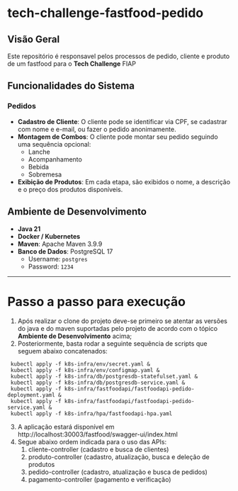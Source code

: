 # tech-challenge-fastfood-pedido

## Visão Geral
Este repositório é responsavel pelos processos de pedido, cliente e produto de um fastfood para o **Tech Challenge** FIAP

## Funcionalidades do Sistema

### Pedidos
- **Cadastro de Cliente**: O cliente pode se identificar via CPF, se cadastrar com nome e e-mail, ou fazer o pedido anonimamente.
- **Montagem de Combos**: O cliente pode montar seu pedido seguindo uma sequência opcional:
    - Lanche
    - Acompanhamento
    - Bebida
    - Sobremesa
- **Exibição de Produtos**: Em cada etapa, são exibidos o nome, a descrição e o preço dos produtos disponíveis.

## Ambiente de Desenvolvimento

- **Java 21**
- **Docker / Kubernetes**
- **Maven**: Apache Maven 3.9.9
- **Banco de Dados**: PostgreSQL 17
    - Username: `postgres`
    - Password: `1234`
---

# Passo a passo para execução

1. Após realizar o clone do projeto deve-se primeiro se atentar as versões do java e do maven suportadas pelo projeto de acordo com o tópico **Ambiente de Desenvolvimento** acima;
2. Posteriormente, basta rodar a seguinte sequência de scripts que seguem abaixo concatenados:
```shell
 kubectl apply -f k8s-infra/env/secret.yaml &
 kubectl apply -f k8s-infra/env/configmap.yaml &
 kubectl apply -f k8s-infra/db/postgresdb-statefulset.yaml &
 kubectl apply -f k8s-infra/db/postgresdb-service.yaml &
 kubectl apply -f k8s-infra/fastfoodapi/fastfoodapi-pedido-deployment.yaml &
 kubectl apply -f k8s-infra/fastfoodapi/fastfoodapi-pedido-service.yaml & 
 kubectl apply -f k8s-infra/hpa/fastfoodapi-hpa.yaml
```
3. A aplicação estará disponível em http://localhost:30003/fastfood/swagger-ui/index.html
4. Segue abaixo ordem indicada para o uso das APIs:
    1. cliente-controller (cadastro e busca de clientes)
    2. produto-controller (cadastro, atualização, busca e deleção de produtos
    3. pedido-controller (cadastro, atualização e busca de pedidos)
    4. pagamento-controller (pagamento e verificação)
